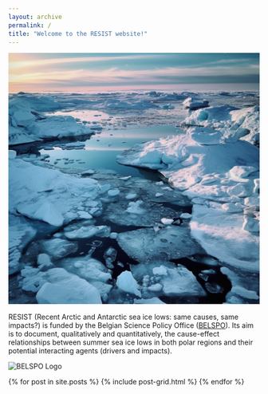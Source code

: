 ```yaml
---
layout: archive
permalink: /
title: "Welcome to the RESIST website!"
---
```


![Sea ice](/images/seaice.png)

RESIST (Recent Arctic and Antarctic sea ice lows: same causes, same impacts?) is funded by the Belgian Science Policy Office ([BELSPO](https://www.belspo.be/belspo/index_en.stm)). Its aim is to document, qualitatively and quantitatively, the cause-effect relationships between summer sea ice lows in both polar regions and their potential interacting agents (drivers and impacts).

![BELSPO Logo](/images/BELSPO_logo.jpg")

<div class="tiles">
{% for post in site.posts %}
	{% include post-grid.html %}
{% endfor %}
</div><!-- /.tiles -->
